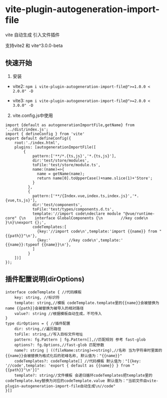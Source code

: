 # vite-plugin-autogeneration-import-file
vite 自动生成 引入文件插件

支持vite2 和 vite^3.0.0-beta

## 快速开始
1. 安装
  - vite2:
   `npm i vite-plugin-autogeneration-import-file@">=1.0.0 < 2.0.0" -D`

  - vite3:
  `npm i vite-plugin-autogeneration-import-file@">=2.0.0 < 3.0.0" -D`

2. vite.config.js中使用
    
```
import {default as autogenerationImportFile,getName} from '../dist/index.js';
import { defineConfig } from 'vite'
export default defineConfig({
    root:'./index.html',
    plugins: [autogenerationImportFile([
        {
            pattern:['**/*.{ts,js}','*.{ts,js}'],
            dir:'test/store/modules',
            toFile:'test/store/module.ts',
            name:(name)=>{
              name = getName(name);
              return name[0].toUpperCase()+name.slice(1)+'Store';
            }
          },
          {
            pattern:['**/{Index.vue,index.ts,index.js}','*.{vue,ts,js}'],
            dir:'test/components',
            toFile:'test/types/components.d.ts',
            template:'//import code\ndeclare module "@vue/runtime-core" {\n    interface GlobalComponents {\n        //key code\n    }\n}\nexport {};',
            codeTemplates:[
              {key:'//import code\n',template:'import {{name}} from "{{path}}"\n'},
              {key:'        //key code\n',template:'        {{name}}:typeof {{name}}\n'},
            ]
          }
    ])]
});
```
   
## 插件配置说明(dirOptions)
```
interface codeTemplate { //代码模板
    key: string, //标识符 
    template: string,//模板 codeTemplate.template里的{{name}}会被替换为name {{path}}会被替换为被导入的相对路径
    value?: string //根据模板自动生成，不可传入
}
type dirOptions = { //插件配置
    dir: string,//遍历路径
    toFile: string,//写入目标文件地址
    pattern: fg.Pattern | fg.Pattern[],//匹配规则 参考 fast-glob
    options?: fg.Options,//fast-glob 匹配参数
    name?: string | ((fileName:string)=>string),//名称 当为字符串时里面的{{name}}会被替换为格式化后的驼峰名称, 默认值为："{{name}}"
    codeTemplates?: codeTemplate[] //代码模板 默认值为："[{key: '//code',template: 'export { default as {{name}} } from "{{path}}"\n'}]"
    template?: string//文件模板 会递归循环codeTemplates把template里的codeTemplate.key替换为对应的codeTemplate.value 默认值为："当前文件由vite-plugin-autogeneration-import-file自动生成\n//code"
}[]
``` 

